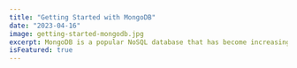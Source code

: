 ```yaml
---
title: "Getting Started with MongoDB"
date: "2023-04-16"
image: getting-started-mongodb.jpg
excerpt: MongoDB is a popular NoSQL database that has become increasingly popular in recent years. It's known for its flexibility, scalability, and ease of use, making it a great choice for many applications. In this blog, we'll explore the basics of MongoDB and why it's such a popular choice for modern applications..
isFeatured: true
---
```

